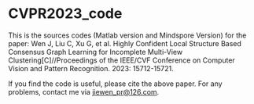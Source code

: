 # CVPR2023_code
This is the sources codes (Matlab version and Mindspore Version) for the paper:
Wen J, Liu C, Xu G, et al. Highly Confident Local Structure Based Consensus Graph Learning for Incomplete Multi-View Clustering[C]//Proceedings of the IEEE/CVF Conference on Computer Vision and Pattern Recognition. 2023: 15712-15721.

If you find the code is useful, please cite the above paper. 
For any problems, contact me via jiewen_pr@126.com.
